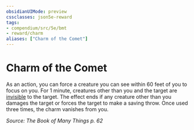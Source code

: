 ```yaml
---
obsidianUIMode: preview
cssclasses: json5e-reward
tags:
- compendium/src/5e/bmt
- reward/charm
aliases: ["Charm of the Comet"]
---
```

# Charm of the Comet

As an action, you can force a creature you can see within 60 feet of you to focus on you. For 1 minute, creatures other than you and the target are [invisible](/Systems/5e/rules/conditions.md#invisible) to the target. The effect ends if any creature other than you damages the target or forces the target to make a saving throw. Once used three times, the charm vanishes from you.

*Source: The Book of Many Things p. 62*